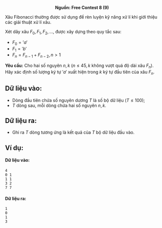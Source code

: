 **<center>Nguồn: Free Contest 8 (9)</center>**

Xâu Fibonacci thường được sử dụng để rèn luyện kỹ năng xử lí khi giới thiệu các giải thuật xử lí xâu.

Xét dãy xâu $F_0, F_1, F_2, \dots,$ được xây dựng theo quy tắc sau:
- $F_0 = 'a'$
- $F_1 = 'b'$
- $F_n = F_{n-1} + F_{n-2}, n>1$

**Yêu cầu:** Cho hai số nguyên $n, k$ ($n\le 45, k$ không vượt quá độ dài xâu $F_n$). Hãy xác định số lượng ký tự $'a'$ xuất hiện trong $k$ ký tự đầu tiên của xâu $F_n$.

## Dữ liệu vào:
- Dòng đầu tiên chứa số nguyên dương $T$ là số bộ dữ liệu $(T\le 100)$;
- $T$ dòng sau, mỗi dòng chứa hai số nguyên $n, k$.

## Dữ liệu ra:
- Ghi ra $T$ dòng tương ứng là kết quả của $T$ bộ dữ liệu đầu vào.

## Ví dụ:
#### Dữ liệu vào:
```
4
0 1
1 1
3 2
7 7
```

#### Dữ liệu ra:
```
1
0
1
3
```